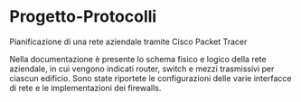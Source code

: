 # Progetto-Protocolli
Pianificazione di una rete aziendale tramite Cisco Packet Tracer

Nella documentazione è presente lo schema fisico e logico della rete aziendale, in cui vengono indicati
router, switch e mezzi trasmissivi per ciascun edificio.
Sono state riportete le configurazioni delle varie interfacce di rete e le implementazioni dei firewalls.
